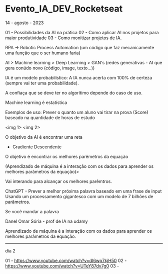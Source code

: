 # Evento_IA_DEV_Rocketseat

14 - agosto - 2023

01 - Possibilidades da AI na prática
02 - Como aplicar AI nos projetos para maior produtividade
03 - Como monitizar projetos de IA.



RPA -> Robotic Process Automation (um código que faz mecanicamente uma função que o ser humano faria)

AI > Machine learning > Deep Learning > GAN's (redes generativas - AI que gera conúdo novo (código, image, texto...))



IA é um modelo probabilístico: A IA nunca acerta com 100% de certeza (sempre vai ter uma probabilidade).

A confiaça que se deve ter no algorítimo depende do caso de uso.


Machine learning é estatística

Exemplos de uso: Prever o quanto um aluno vai tirar na prova (Score) baseado na quantidade de horas de estudo

<img 1>
<img 2>

O objetivo da AI é encontrar uma reta

- Gradiente Descendente

O objetivo é encontrar os melhores parêmetros da equação

(Aprendizado de máquina é a interação com os dados para aprender os melhores parâmetros da equação)>

Vai interando para alcançar os melhores parêmtros.

ChatGPT - Prever a melhor próxima palavra baseado em uma frase de input
Usando um processamento gigantesco com um modelo de 7 bilhões de parâmetros.

Se você mandar a palavra 

Danel Omar Sória - prof de IA na udamy


Aprendizado de máquina é a interação com os dados para aprender os melhores parâmetros da equação.


----------------------------------------------------

dia 2



01 - https://www.youtube.com/watch?v=dI6wp7kjH50
02 - https://www.youtube.com/watch?v=UTeY87dv7g0
03 - 
